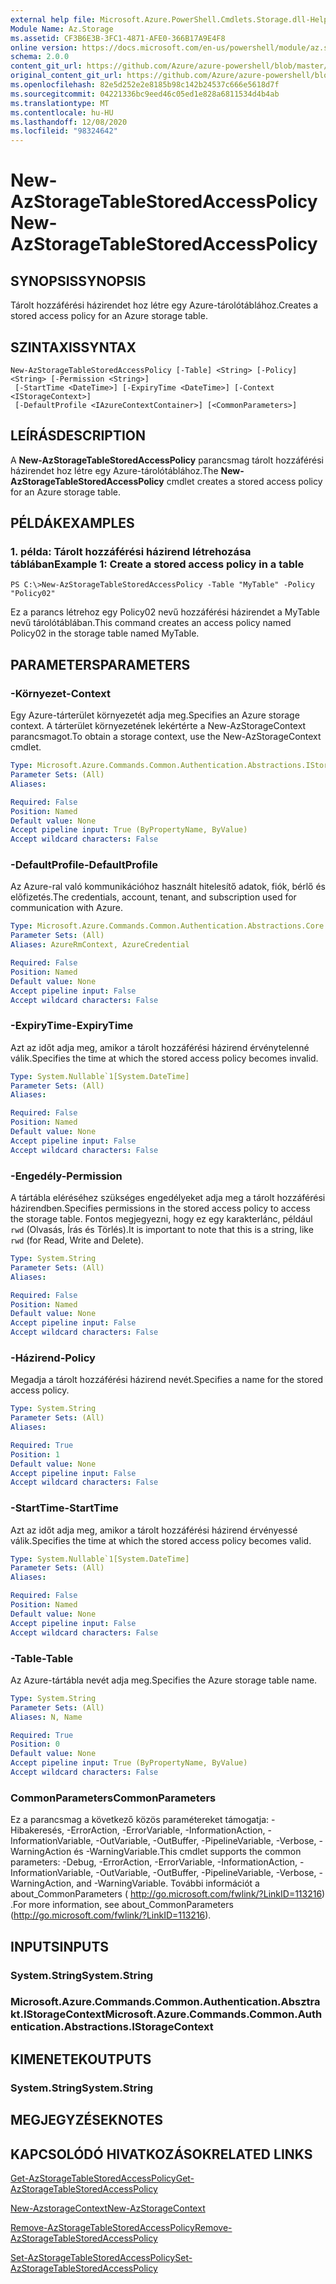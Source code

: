```yaml
---
external help file: Microsoft.Azure.PowerShell.Cmdlets.Storage.dll-Help.xml
Module Name: Az.Storage
ms.assetid: CF3B6E3B-3FC1-4871-AFE0-366B17A9E4F8
online version: https://docs.microsoft.com/en-us/powershell/module/az.storage/new-azstoragetablestoredaccesspolicy
schema: 2.0.0
content_git_url: https://github.com/Azure/azure-powershell/blob/master/src/Storage/Storage.Management/help/New-AzStorageTableStoredAccessPolicy.md
original_content_git_url: https://github.com/Azure/azure-powershell/blob/master/src/Storage/Storage.Management/help/New-AzStorageTableStoredAccessPolicy.md
ms.openlocfilehash: 82e5d252e2e8185b98c142b24537c666e5618d7f
ms.sourcegitcommit: 04221336bc9eed46c05ed1e828a6811534d4b4ab
ms.translationtype: MT
ms.contentlocale: hu-HU
ms.lasthandoff: 12/08/2020
ms.locfileid: "98324642"
---
```

# <span data-ttu-id="f17d8-101">New-AzStorageTableStoredAccessPolicy</span><span class="sxs-lookup"><span data-stu-id="f17d8-101">New-AzStorageTableStoredAccessPolicy</span></span>

## <span data-ttu-id="f17d8-102">SYNOPSIS</span><span class="sxs-lookup"><span data-stu-id="f17d8-102">SYNOPSIS</span></span>
<span data-ttu-id="f17d8-103">Tárolt hozzáférési házirendet hoz létre egy Azure-tárolótáblához.</span><span class="sxs-lookup"><span data-stu-id="f17d8-103">Creates a stored access policy for an Azure storage table.</span></span>

## <span data-ttu-id="f17d8-104">SZINTAXIS</span><span class="sxs-lookup"><span data-stu-id="f17d8-104">SYNTAX</span></span>

```
New-AzStorageTableStoredAccessPolicy [-Table] <String> [-Policy] <String> [-Permission <String>]
 [-StartTime <DateTime>] [-ExpiryTime <DateTime>] [-Context <IStorageContext>]
 [-DefaultProfile <IAzureContextContainer>] [<CommonParameters>]
```

## <span data-ttu-id="f17d8-105">LEÍRÁS</span><span class="sxs-lookup"><span data-stu-id="f17d8-105">DESCRIPTION</span></span>
<span data-ttu-id="f17d8-106">A **New-AzStorageTableStoredAccessPolicy** parancsmag tárolt hozzáférési házirendet hoz létre egy Azure-tárolótáblához.</span><span class="sxs-lookup"><span data-stu-id="f17d8-106">The **New-AzStorageTableStoredAccessPolicy** cmdlet creates a stored access policy for an Azure storage table.</span></span>

## <span data-ttu-id="f17d8-107">PÉLDÁK</span><span class="sxs-lookup"><span data-stu-id="f17d8-107">EXAMPLES</span></span>

### <span data-ttu-id="f17d8-108">1. példa: Tárolt hozzáférési házirend létrehozása táblában</span><span class="sxs-lookup"><span data-stu-id="f17d8-108">Example 1: Create a stored access policy in a table</span></span>
```
PS C:\>New-AzStorageTableStoredAccessPolicy -Table "MyTable" -Policy "Policy02"
```

<span data-ttu-id="f17d8-109">Ez a parancs létrehoz egy Policy02 nevű hozzáférési házirendet a MyTable nevű tárolótáblában.</span><span class="sxs-lookup"><span data-stu-id="f17d8-109">This command creates an access policy named Policy02 in the storage table named MyTable.</span></span>

## <span data-ttu-id="f17d8-110">PARAMETERS</span><span class="sxs-lookup"><span data-stu-id="f17d8-110">PARAMETERS</span></span>

### <span data-ttu-id="f17d8-111">-Környezet</span><span class="sxs-lookup"><span data-stu-id="f17d8-111">-Context</span></span>
<span data-ttu-id="f17d8-112">Egy Azure-tárterület környezetét adja meg.</span><span class="sxs-lookup"><span data-stu-id="f17d8-112">Specifies an Azure storage context.</span></span>
<span data-ttu-id="f17d8-113">A tárterület környezetének lekértérte a New-AzStorageContext parancsmagot.</span><span class="sxs-lookup"><span data-stu-id="f17d8-113">To obtain a storage context, use the New-AzStorageContext cmdlet.</span></span>

```yaml
Type: Microsoft.Azure.Commands.Common.Authentication.Abstractions.IStorageContext
Parameter Sets: (All)
Aliases:

Required: False
Position: Named
Default value: None
Accept pipeline input: True (ByPropertyName, ByValue)
Accept wildcard characters: False
```

### <span data-ttu-id="f17d8-114">-DefaultProfile</span><span class="sxs-lookup"><span data-stu-id="f17d8-114">-DefaultProfile</span></span>
<span data-ttu-id="f17d8-115">Az Azure-ral való kommunikációhoz használt hitelesítő adatok, fiók, bérlő és előfizetés.</span><span class="sxs-lookup"><span data-stu-id="f17d8-115">The credentials, account, tenant, and subscription used for communication with Azure.</span></span>

```yaml
Type: Microsoft.Azure.Commands.Common.Authentication.Abstractions.Core.IAzureContextContainer
Parameter Sets: (All)
Aliases: AzureRmContext, AzureCredential

Required: False
Position: Named
Default value: None
Accept pipeline input: False
Accept wildcard characters: False
```

### <span data-ttu-id="f17d8-116">-ExpiryTime</span><span class="sxs-lookup"><span data-stu-id="f17d8-116">-ExpiryTime</span></span>
<span data-ttu-id="f17d8-117">Azt az időt adja meg, amikor a tárolt hozzáférési házirend érvénytelenné válik.</span><span class="sxs-lookup"><span data-stu-id="f17d8-117">Specifies the time at which the stored access policy becomes invalid.</span></span>

```yaml
Type: System.Nullable`1[System.DateTime]
Parameter Sets: (All)
Aliases:

Required: False
Position: Named
Default value: None
Accept pipeline input: False
Accept wildcard characters: False
```

### <span data-ttu-id="f17d8-118">-Engedély</span><span class="sxs-lookup"><span data-stu-id="f17d8-118">-Permission</span></span>
<span data-ttu-id="f17d8-119">A tártábla eléréséhez szükséges engedélyeket adja meg a tárolt hozzáférési házirendben.</span><span class="sxs-lookup"><span data-stu-id="f17d8-119">Specifies permissions in the stored access policy to access the storage table.</span></span>
<span data-ttu-id="f17d8-120">Fontos megjegyezni, hogy ez egy karakterlánc, például `rwd` (Olvasás, Írás és Törlés).</span><span class="sxs-lookup"><span data-stu-id="f17d8-120">It is important to note that this is a string, like `rwd` (for Read, Write and Delete).</span></span>

```yaml
Type: System.String
Parameter Sets: (All)
Aliases:

Required: False
Position: Named
Default value: None
Accept pipeline input: False
Accept wildcard characters: False
```

### <span data-ttu-id="f17d8-121">-Házirend</span><span class="sxs-lookup"><span data-stu-id="f17d8-121">-Policy</span></span>
<span data-ttu-id="f17d8-122">Megadja a tárolt hozzáférési házirend nevét.</span><span class="sxs-lookup"><span data-stu-id="f17d8-122">Specifies a name for the stored access policy.</span></span>

```yaml
Type: System.String
Parameter Sets: (All)
Aliases:

Required: True
Position: 1
Default value: None
Accept pipeline input: False
Accept wildcard characters: False
```

### <span data-ttu-id="f17d8-123">-StartTime</span><span class="sxs-lookup"><span data-stu-id="f17d8-123">-StartTime</span></span>
<span data-ttu-id="f17d8-124">Azt az időt adja meg, amikor a tárolt hozzáférési házirend érvényessé válik.</span><span class="sxs-lookup"><span data-stu-id="f17d8-124">Specifies the time at which the stored access policy becomes valid.</span></span>

```yaml
Type: System.Nullable`1[System.DateTime]
Parameter Sets: (All)
Aliases:

Required: False
Position: Named
Default value: None
Accept pipeline input: False
Accept wildcard characters: False
```

### <span data-ttu-id="f17d8-125">-Table</span><span class="sxs-lookup"><span data-stu-id="f17d8-125">-Table</span></span>
<span data-ttu-id="f17d8-126">Az Azure-tártábla nevét adja meg.</span><span class="sxs-lookup"><span data-stu-id="f17d8-126">Specifies the Azure storage table name.</span></span>

```yaml
Type: System.String
Parameter Sets: (All)
Aliases: N, Name

Required: True
Position: 0
Default value: None
Accept pipeline input: True (ByPropertyName, ByValue)
Accept wildcard characters: False
```

### <span data-ttu-id="f17d8-127">CommonParameters</span><span class="sxs-lookup"><span data-stu-id="f17d8-127">CommonParameters</span></span>
<span data-ttu-id="f17d8-128">Ez a parancsmag a következő közös paramétereket támogatja: -Hibakeresés, -ErrorAction, -ErrorVariable, -InformationAction, -InformationVariable, -OutVariable, -OutBuffer, -PipelineVariable, -Verbose, -WarningAction és -WarningVariable.</span><span class="sxs-lookup"><span data-stu-id="f17d8-128">This cmdlet supports the common parameters: -Debug, -ErrorAction, -ErrorVariable, -InformationAction, -InformationVariable, -OutVariable, -OutBuffer, -PipelineVariable, -Verbose, -WarningAction, and -WarningVariable.</span></span> <span data-ttu-id="f17d8-129">További információt a about_CommonParameters ( http://go.microsoft.com/fwlink/?LinkID=113216) .</span><span class="sxs-lookup"><span data-stu-id="f17d8-129">For more information, see about_CommonParameters (http://go.microsoft.com/fwlink/?LinkID=113216).</span></span>

## <span data-ttu-id="f17d8-130">INPUTS</span><span class="sxs-lookup"><span data-stu-id="f17d8-130">INPUTS</span></span>

### <span data-ttu-id="f17d8-131">System.String</span><span class="sxs-lookup"><span data-stu-id="f17d8-131">System.String</span></span>

### <span data-ttu-id="f17d8-132">Microsoft.Azure.Commands.Common.Authentication.Absztrakt.IStorageContext</span><span class="sxs-lookup"><span data-stu-id="f17d8-132">Microsoft.Azure.Commands.Common.Authentication.Abstractions.IStorageContext</span></span>

## <span data-ttu-id="f17d8-133">KIMENETEK</span><span class="sxs-lookup"><span data-stu-id="f17d8-133">OUTPUTS</span></span>

### <span data-ttu-id="f17d8-134">System.String</span><span class="sxs-lookup"><span data-stu-id="f17d8-134">System.String</span></span>

## <span data-ttu-id="f17d8-135">MEGJEGYZÉSEK</span><span class="sxs-lookup"><span data-stu-id="f17d8-135">NOTES</span></span>

## <span data-ttu-id="f17d8-136">KAPCSOLÓDÓ HIVATKOZÁSOK</span><span class="sxs-lookup"><span data-stu-id="f17d8-136">RELATED LINKS</span></span>

[<span data-ttu-id="f17d8-137">Get-AzStorageTableStoredAccessPolicy</span><span class="sxs-lookup"><span data-stu-id="f17d8-137">Get-AzStorageTableStoredAccessPolicy</span></span>](./Get-AzStorageTableStoredAccessPolicy.md)

[<span data-ttu-id="f17d8-138">New-AzstorageContext</span><span class="sxs-lookup"><span data-stu-id="f17d8-138">New-AzStorageContext</span></span>](./New-AzStorageContext.md)

[<span data-ttu-id="f17d8-139">Remove-AzStorageTableStoredAccessPolicy</span><span class="sxs-lookup"><span data-stu-id="f17d8-139">Remove-AzStorageTableStoredAccessPolicy</span></span>](./Remove-AzStorageTableStoredAccessPolicy.md)

[<span data-ttu-id="f17d8-140">Set-AzStorageTableStoredAccessPolicy</span><span class="sxs-lookup"><span data-stu-id="f17d8-140">Set-AzStorageTableStoredAccessPolicy</span></span>](./Set-AzStorageTableStoredAccessPolicy.md)


